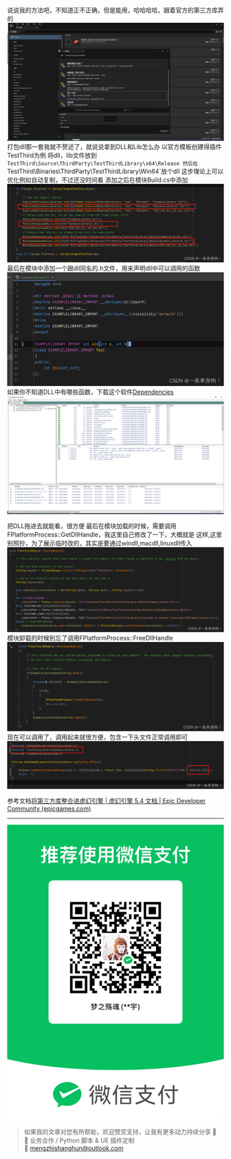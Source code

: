 说说我的方法吧，不知道正不正确，但是能用，哈哈哈哈，跟着官方的第三方库弄的
![](https://raw.githubusercontent.com/mengzhishanghun/mengzhishanghun/main/Blog/Assets/%E5%9B%BE%E7%89%87/Pasted%20image%2020240523184325.png)
打包dll那一套我就不赘述了，就说说拿到DLL和Lib怎么办
以官方模板创建得插件TestThird为例
将dll，lib文件放到`TestThird\Source\ThirdParty\TestThirdLibrary\x64\Release
然后在`TestThird\Binaries\ThirdParty\TestThirdLibrary\Win64`放个dll
这步理论上可以优化例如自动复制，不过还没时间看
添加之后在模块Build.cs中添加
![](https://raw.githubusercontent.com/mengzhishanghun/mengzhishanghun/main/Blog/Assets/%E5%9B%BE%E7%89%87/Pasted%20image%2020240523184539.png)
最后在模块中添加一个跟dll同名的.h文件，用来声明dll中可以调用的函数
![](https://raw.githubusercontent.com/mengzhishanghun/mengzhishanghun/main/Blog/Assets/%E5%9B%BE%E7%89%87/Pasted%20image%2020240523184544.png)
如果你不知道DLL中有哪些函数，下载这个软件[Dependencies](https://github.com/lucasg/Dependencies)
![](https://raw.githubusercontent.com/mengzhishanghun/mengzhishanghun/main/Blog/Assets/%E5%9B%BE%E7%89%87/Pasted%20image%2020240523184622.png)

把DLL拖进去就能看，很方便
最后在模块加载的时候，需要调用FPlatformProcess::GetDllHandle，我这里自己修改了一下，大概就是
这样,这里别照抄，为了展示临时改的，其实是要通过windll,macdll,linuxdll传入
![](https://raw.githubusercontent.com/mengzhishanghun/mengzhishanghun/main/Blog/Assets/%E5%9B%BE%E7%89%87/Pasted%20image%2020240523184647.png)
模块卸载的时候别忘了调用FPlatformProcess::FreeDllHandle
![](https://raw.githubusercontent.com/mengzhishanghun/mengzhishanghun/main/Blog/Assets/%E5%9B%BE%E7%89%87/Pasted%20image%2020240523184654.png)
现在可以调用了，调用起来就很方便，包含一下头文件正常调用即可
![](https://raw.githubusercontent.com/mengzhishanghun/mengzhishanghun/main/Blog/Assets/%E5%9B%BE%E7%89%87/Pasted%20image%2020240523184659.png)

参考文档[将第三方库整合进虚幻引擎 | 虚幻引擎 5.4 文档 | Epic Developer Community (epicgames.com)](https://dev.epicgames.com/documentation/zh-cn/unreal-engine/integrating-third-party-libraries-into-unreal-engine)

---

![微信支付](https://raw.githubusercontent.com/mengzhishanghun/mengzhishanghun/main/PayCodes/WeChatPay.jpg)

> 如果我的文章对您有所帮助，欢迎赞赏支持，让我有更多动力持续分享 🙏  
> 💼 业务合作 / Python 脚本 & UE 插件定制  
> 📧 [mengzhishanghun@outlook.com](mengzhishanghun@outlook.com)